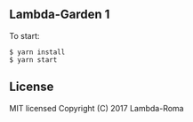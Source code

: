 ## Lambda-Garden 1
To start: 
```
$ yarn install
$ yarn start
```

## License
MIT licensed
Copyright (C) 2017 Lambda-Roma

